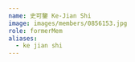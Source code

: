 ```yaml
---
name: 史可鑒 Ke-Jian Shi 
image: images/members/0856153.jpg 
role: formerMem
aliases:
  - ke jian shi
---
```

